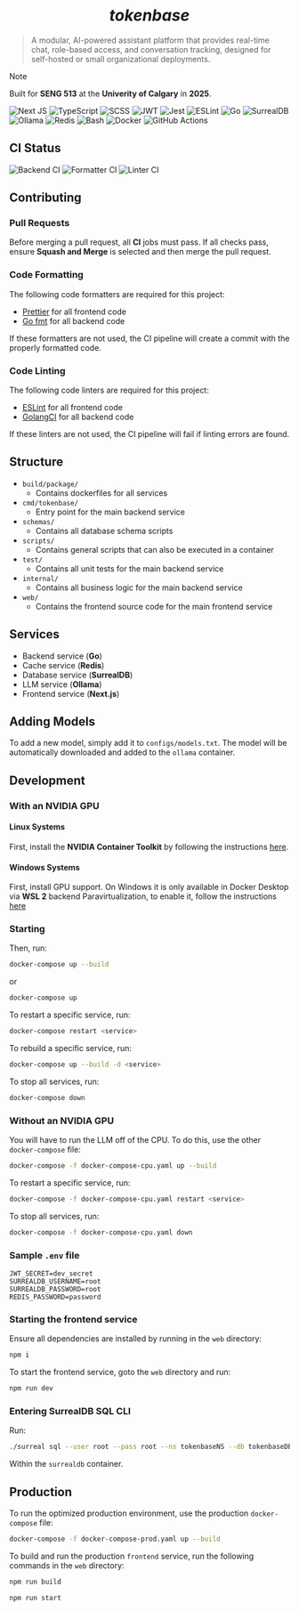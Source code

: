 <div align="center">
  <h1><i>tokenbase</i></h1>
</div>

> A modular, AI-powered assistant platform that provides real-time chat, role-based access, and conversation tracking, designed for self-hosted or small organizational deployments.

> [!NOTE]
> Built for **SENG 513** at the **Univerity of Calgary** in **2025**.

![Next JS](https://img.shields.io/badge/Next-black?style=for-the-badge&logo=next.js&logoColor=white)
![TypeScript](https://img.shields.io/badge/typescript-%23007ACC.svg?style=for-the-badge&logo=typescript&logoColor=white)
![SCSS](https://img.shields.io/badge/SCSS-hotpink.svg?style=for-the-badge&logo=SASS&logoColor=white)
![JWT](https://img.shields.io/badge/JWT-black?style=for-the-badge&logo=JSON%20web%20tokens)
![Jest](https://img.shields.io/badge/-jest-%23C21325?style=for-the-badge&logo=jest&logoColor=white)
![ESLint](https://img.shields.io/badge/ESLint-4B3263?style=for-the-badge&logo=eslint&logoColor=white)
![Go](https://img.shields.io/badge/go-%2300ADD8.svg?style=for-the-badge&logo=go&logoColor=white)
![SurrealDB](https://img.shields.io/badge/SurrealDB-FF00A0?style=for-the-badge&logo=surrealdb&logoColor=white)
![Ollama](https://img.shields.io/badge/Ollama-f6f6f6?style=for-the-badge&logo=ollama&logoColor=black)
![Redis](https://img.shields.io/badge/redis-%23DD0031.svg?style=for-the-badge&logo=redis&logoColor=white)
![Bash](https://img.shields.io/badge/bash-%23121011.svg?style=for-the-badge&logo=gnu-bash&logoColor=white)
![Docker](https://img.shields.io/badge/docker-%230db7ed.svg?style=for-the-badge&logo=docker&logoColor=white)
![GitHub Actions](https://img.shields.io/badge/github%20actions-%232671E5.svg?style=for-the-badge&logo=githubactions&logoColor=white)

## CI Status

![Backend CI](https://github.com/connellr023/tokenbase/actions/workflows/backend-ci.yaml/badge.svg)
![Formatter CI](https://github.com/connellr023/tokenbase/actions/workflows/formatter-ci.yaml/badge.svg)
![Linter CI](https://github.com/connellr023/tokenbase/actions/workflows/linter-ci.yaml/badge.svg)

## Contributing

### Pull Requests

Before merging a pull request, all **CI** jobs must pass. If all checks pass, ensure **Squash and Merge** is selected and then merge the pull request.

### Code Formatting

The following code formatters are required for this project:

- [Prettier](https://prettier.io/) for all frontend code
- [Go fmt](https://golang.org/cmd/gofmt/) for all backend code

If these formatters are not used, the CI pipeline will create a commit with the properly formatted code.

### Code Linting

The following code linters are required for this project:

- [ESLint](https://eslint.org/) for all frontend code
- [GolangCI](https://golangci-lint.run/) for all backend code

If these linters are not used, the CI pipeline will fail if linting errors are found.

## Structure

- `build/package/`
  - Contains dockerfiles for all services
- `cmd/tokenbase/`
  - Entry point for the main backend service
- `schemas/`
  - Contains all database schema scripts
- `scripts/`
  - Contains general scripts that can also be executed in a container
- `test/`
  - Contains all unit tests for the main backend service
- `internal/`
  - Contains all business logic for the main backend service
- `web/`
  - Contains the frontend source code for the main frontend service

## Services

- Backend service (**Go**)
- Cache service (**Redis**)
- Database service (**SurrealDB**)
- LLM service (**Ollama**)
- Frontend service (**Next.js**)

## Adding Models

To add a new model, simply add it to `configs/models.txt`. The model will be automatically downloaded and added to the `ollama` container.

## Development

### With an NVIDIA GPU

#### Linux Systems

First, install the **NVIDIA Container Toolkit** by following the instructions [here](https://docs.nvidia.com/datacenter/cloud-native/container-toolkit/install-guide.html).

#### Windows Systems

First, install GPU support. On Windows it is only available in Docker Desktop via **WSL 2** backend Paravirtualization, to enable it, follow the instructions [here](https://docs.docker.com/desktop/features/gpu/)

### Starting

Then, run:

```sh
docker-compose up --build
```

or

```sh
docker-compose up
```

To restart a specific service, run:

```sh
docker-compose restart <service>
```

To rebuild a specific service, run:

```sh
docker-compose up --build -d <service>
```

To stop all services, run:

```sh
docker-compose down
```

### Without an NVIDIA GPU

You will have to run the LLM off of the CPU. To do this, use the other `docker-compose` file:

```sh
docker-compose -f docker-compose-cpu.yaml up --build
```

To restart a specific service, run:

```sh
docker-compose -f docker-compose-cpu.yaml restart <service>
```

To stop all services, run:

```sh
docker-compose -f docker-compose-cpu.yaml down
```

### Sample `.env` file

```env
JWT_SECRET=dev_secret
SURREALDB_USERNAME=root
SURREALDB_PASSWORD=root
REDIS_PASSWORD=password
```

### Starting the frontend service

Ensure all dependencies are installed by running in the `web` directory:

```sh
npm i
```

To start the frontend service, goto the `web` directory and run:

```sh
npm run dev
```

### Entering SurrealDB SQL CLI

Run:

```sh
./surreal sql --user root --pass root --ns tokenbaseNS --db tokenbaseDB
```

Within the `surrealdb` container.

## Production

To run the optimized production environment, use the production `docker-compose` file:

```sh
docker-compose -f docker-compose-prod.yaml up --build
```

To build and run the production `frontend` service, run the following commands in the `web` directory:

```sh
npm run build
```

```sh
npm run start
```
